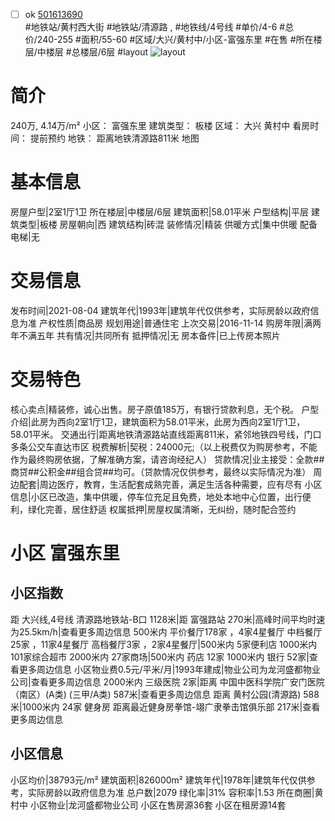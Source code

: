 - [ ] ok [501613690](https://bj.5i5j.com/ershoufang/501613690.html)  
 #地铁站/黄村西大街 #地铁站/清源路 ,  #地铁线/4号线
#单价/4-6 #总价/240-255 #面积/55-60   #区域/大兴/黄村中/小区-富强东里 #在售 #所在楼层/中楼层 #总楼层/6层 #layout 
![layout](http://image2a.5i5j.com/bdir/layout/841b445914004297afdb18889162d3d2.jpg_P5.jpg) 
# 简介 
 240万,  4.14万/m² 
小区： 富强东里
建筑类型： 板楼
区域： 大兴 黄村中
看房时间： 提前预约
地铁： 距离地铁清源路811米 地图
# 基本信息 
 房屋户型|2室1厅1卫
所在楼层|中楼层/6层
建筑面积|58.01平米
户型结构|平层
建筑类型|板楼
房屋朝向|西
建筑结构|砖混
装修情况|精装
供暖方式|集中供暖
配备电梯|无
# 交易信息 
 发布时间|2021-08-04
建筑年代|1993年|建筑年代仅供参考，实际房龄以政府信息为准
产权性质|商品房
规划用途|普通住宅
上次交易|2016-11-14
购房年限|满两年不满五年
共有情况|共同所有
抵押情况|无
房本备件|已上传房本照片
# 交易特色 
 核心卖点|精装修，诚心出售。房子原值185万，有银行贷款利息，无个税。
户型介绍|此房为西向2室1厅1卫，建筑面积为58.01平米，此房为西向2室1厅1卫，58.01平米。
交通出行|距离地铁清源路站直线距离811米，紧邻地铁四号线，门口多条公交车直达市区
税费解析|契税：24000元;（以上税费仅为购房参考，不能作为最终购房依据，了解准确方案，请咨询经纪人）
贷款情况|业主接受：全款##商贷##公积金##组合贷##均可。（贷款情况仅供参考，最终以实际情况为准）
周边配套|周边医疗，教育，生活配套成熟完善，满足生活各种需要，应有尽有
小区信息|小区已改造，集中供暖，停车位充足且免费，地处本地中心位置，出行便利，绿化完善，居住舒适
权属抵押|房屋权属清晰，无纠纷，随时配合签约
# 小区 富强东里
## 小区指数 
 距 大兴线,4号线 清源路地铁站-B口 1128米|距 富强路站 270米|高峰时间平均时速为25.5km/h|查看更多周边信息
500米内 平价餐厅178家 ，4家4星餐厅
中档餐厅25家 ，11家4星餐厅
高档餐厅3家 ，2家4星餐厅|500米内 5家便利店
1000米内 101家综合超市
2000米内 27家商场|500米内 药店 12家
1000米内 银行 52家|查看更多周边信息
小区物业费0.5元/平米/月|1993年建成|物业公司为龙河盛都物业公司|查看更多周边信息
2000米内 三级医院 2家|距离 中国中医科学院广安门医院（南区）(A类) (三甲/A类) 587米|查看更多周边信息
距离 黄村公园(清源路) 588米|1000米内 24家 健身房
距离最近健身房拳馆-翊广隶拳击馆俱乐部 217米|查看更多周边信息
## 小区信息 
 小区均价|38793元/m²
建筑面积|826000m²
建筑年代|1978年|建筑年代仅供参考，实际房龄以政府信息为准
总户数|2079
绿化率|31%
容积率|1.53
所在商圈|黄村中
小区物业|龙河盛都物业公司
小区在售房源36套
小区在租房源14套
